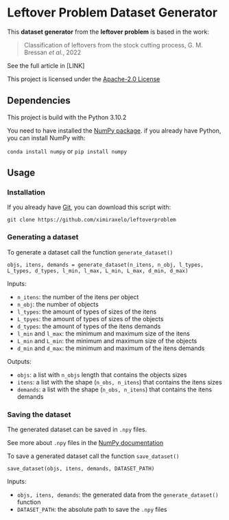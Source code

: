 # Leftover Problem Dataset Generator

This **dataset generator** from the **leftover problem** is based in the work: 

> Classification of leftovers from the stock cutting process, G. M. Bressan *et al.*, 2022

See the full article in [LINK]

This project is licensed under the [Apache-2.0 License](https://www.apache.org/licenses/LICENSE-2.0)

## Dependencies

This project is build with the Python 3.10.2

You need to have installed the [NumPy package](https://numpy.org/doc/stable/index.html). if you already have Python, you can install NumPy with:

```conda install numpy``` or ```pip install numpy```

## Usage

### Installation

If you already have [Git](https://git-scm.com/), you can download this script with:

```git clone https://github.com/ximiraxelo/leftoverproblem```

### Generating a dataset

To generate a dataset call the function `generate_dataset()`

```
objs, itens, demands = generate_dataset(n_itens, n_obj, l_types, L_types, d_types, l_min, l_max, L_min, L_max, d_min, d_max)
```

Inputs:

* `n_itens`: the number of the itens per object
* `n_obj`: the number of objects
* `l_types`: the amount of types of sizes of the itens
* `L_tpyes`: the amount of types of sizes of the objects
* `d_types`: the amount of types of the itens demands
* `l_min` and `l_max`: the minimum and maximum size of the itens
* `L_min` and `L_min`: the minimum and maximum size of the objects
* `d_min` and `d_max`: the minimum and maximum of the itens demands

Outputs:

* `objs`: a list with `n_objs` length that contains the objects sizes
* `itens`: a list with the shape (`n_obs, n_itens`) that contains the itens sizes
* `demands`: a list with the shape (`n_obs, n_itens`) that contains the itens demands

### Saving the dataset

The generated dataset can be saved in `.npy` files.

See more about `.npy` files in the [NumPy documentation](https://numpy.org/doc/stable/reference/generated/numpy.lib.format.html#module-numpy.lib.format)

To save a generated dataset call the function `save_dataset()`

```
save_dataset(objs, itens, demands, DATASET_PATH)
```

Inputs:

* `objs, itens, demands`: the generated data from the `generate_dataset()` function
* `DATASET_PATH`: the absolute path to save the `.npy` files